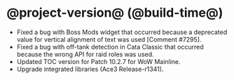 # @project-version@ (@build-time@)

* Fixed a bug with Boss Mods widget that occurred because a deprecated value for vertical alignment of text was used [Comment #7295].
* Fixed a bug with off-tank detection in Cata Classic that occurred because the wrong API for raid roles was used. 
* Updated TOC version for Patch 10.2.7 for WoW Mainline.
* Upgrade integrated libraries (Ace3 Release-r1341).
